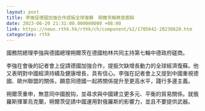 ```yaml
---
layout: post
title: 李強促德國加強合作提振全球復蘇　朔爾茨稱無意脫鈎
date: 2023-06-20 21:31:00.000000000 +08:00
link: https://news.rthk.hk/rthk/ch/component/k2/1705642-20230620.htm
categories: rthk
---
```


國務院總理李強與德國總理朔爾茨在德國柏林共同主持第七輪中德政府磋商。

李強在會後的記者會上促請德國加強合作，提振欠缺增長動力的全球經濟復蘇。他又表明對中國經濟持續及健康增長，具有信心。李強在記者會上又提到中國重視德國、歐州聯盟的關係，願意同德國一起將關係提升至更高水平，踐行多邊主義。

朔爾茨重申，無意同中國脫钩，並尋求與中國建立更多元、平衡的貿易關係。就俄羅斯揮軍烏克蘭，朔爾茨促請中國運用對俄羅斯的影響力，並且不要提供武器。
